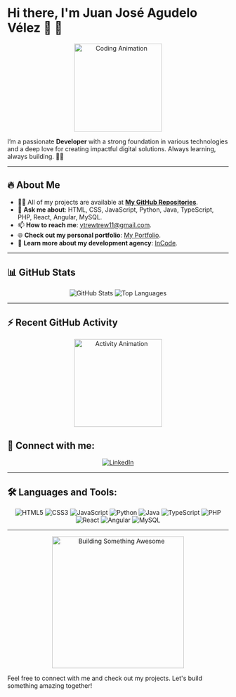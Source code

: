 # Hi there, I'm **Juan José Agudelo Vélez** 👋 🚀

<p align="center">
    <img src="https://media.giphy.com/media/xUPGcyuLXwPvZX4KLC/giphy.gif" alt="Coding Animation" width="200"/>
</p>

I’m a passionate **Developer** with a strong foundation in various technologies and a deep love for creating impactful digital solutions. Always learning, always building. 🧑‍💻

---

## 🔥 About Me
- 👨‍💻 All of my projects are available at **[My GitHub Repositories](https://github.com/Pastu17)**.
- 💬 **Ask me about**: HTML, CSS, JavaScript, Python, Java, TypeScript, PHP, React, Angular, MySQL.
- 📫 **How to reach me**: [ytrewtrew11@gmail.com](mailto:Josefovelez22@gmail.com).
- 🌐 **Check out my personal portfolio**: [My Portfolio](https://pastuporta-170224.vercel.app/#).
- 💼 **Learn more about my development agency**: [InCode](https://incode-three.vercel.app/index.html).

---

## 📊 GitHub Stats
<p align="center">
    <img src="https://github-readme-stats.vercel.app/api?username=Pastu17&show_icons=true&theme=radical" alt="GitHub Stats" />
    <img src="https://github-readme-stats.vercel.app/api/top-langs/?username=Pastu17&layout=compact&theme=radical" alt="Top Languages" />
</p>

---

## ⚡ Recent GitHub Activity
<p align="center">
    <img src="https://media.giphy.com/media/xT1XGNBgB3xeZMp1LG/giphy.gif" alt="Activity Animation" width="200"/>
</p>

## 🔗 Connect with me:
<p align="center">
    <a href="https://www.linkedin.com/in/juan-jos%C3%A9-agudelo-v%C3%A9lez-38a216271/">
        <img src="https://img.shields.io/badge/LinkedIn-0077B5?style=for-the-badge&logo=linkedin&logoColor=white" alt="LinkedIn" />
    </a>
</p>

---

## 🛠️ Languages and Tools:
<p align="center">
    <img src="https://img.shields.io/badge/html5-%23E34F26.svg?style=for-the-badge&logo=html5&logoColor=white" alt="HTML5" />
    <img src="https://img.shields.io/badge/css3-%231572B6.svg?style=for-the-badge&logo=css3&logoColor=white" alt="CSS3" />
    <img src="https://img.shields.io/badge/javascript-%23F7DF1E.svg?style=for-the-badge&logo=javascript&logoColor=black" alt="JavaScript" />
    <img src="https://img.shields.io/badge/python-%233776AB.svg?style=for-the-badge&logo=python&logoColor=white" alt="Python" />
    <img src="https://img.shields.io/badge/java-%23007396.svg?style=for-the-badge&logo=java&logoColor=white" alt="Java" />
    <img src="https://img.shields.io/badge/typescript-%233178C6.svg?style=for-the-badge&logo=typescript&logoColor=white" alt="TypeScript" />
    <img src="https://img.shields.io/badge/php-%23777BB4.svg?style=for-the-badge&logo=php&logoColor=white" alt="PHP" />
    <img src="https://img.shields.io/badge/react-%2361DAFB.svg?style=for-the-badge&logo=react&logoColor=black" alt="React" />
    <img src="https://img.shields.io/badge/angular-%23DD0031.svg?style=for-the-badge&logo=angular&logoColor=white" alt="Angular" />
    <img src="https://img.shields.io/badge/mysql-%234479A1.svg?style=for-the-badge&logo=mysql&logoColor=white" alt="MySQL" />
</p>

---

<p align="center">
    <img src="https://media.giphy.com/media/FpZjyHjaiuNkhr0amc/giphy.gif?cid=790b76116bl1tngmm1ydyjgxx4hog5xz6airugcg480u30jr&ep=v1_gifs_search&rid=giphy.gif&ct=g" alt="Building Something Awesome" width="300"/>
</p>

Feel free to connect with me and check out my projects. Let's build something amazing together!
